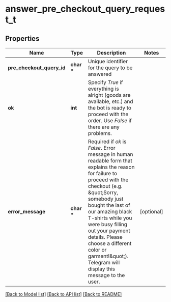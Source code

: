 # answer_pre_checkout_query_request_t

## Properties
Name | Type | Description | Notes
------------ | ------------- | ------------- | -------------
**pre_checkout_query_id** | **char \*** | Unique identifier for the query to be answered | 
**ok** | **int** | Specify *True* if everything is alright (goods are available, etc.) and the bot is ready to proceed with the order. Use *False* if there are any problems. | 
**error_message** | **char \*** | Required if *ok* is *False*. Error message in human readable form that explains the reason for failure to proceed with the checkout (e.g. \&quot;Sorry, somebody just bought the last of our amazing black T-shirts while you were busy filling out your payment details. Please choose a different color or garment!\&quot;). Telegram will display this message to the user. | [optional] 

[[Back to Model list]](../README.md#documentation-for-models) [[Back to API list]](../README.md#documentation-for-api-endpoints) [[Back to README]](../README.md)


